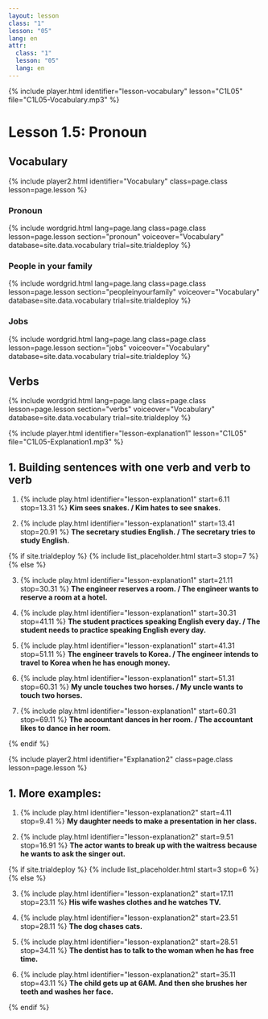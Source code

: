 ```yaml
---
layout: lesson
class: "1"
lesson: "05"
lang: en
attr:
  class: "1"
  lesson: "05"
  lang: en
---
```




{% include player.html identifier="lesson-vocabulary" lesson="C1L05" file="C1L05-Vocabulary.mp3" %}
# Lesson 1.5: Pronoun 


## Vocabulary 

{% include player2.html identifier="Vocabulary" class=page.class lesson=page.lesson %}

### Pronoun  

{% include wordgrid.html lang=page.lang
		class=page.class 
		lesson=page.lesson 
		section="pronoun"
		voiceover="Vocabulary" 
		database=site.data.vocabulary 
		trial=site.trialdeploy %}



### People in your family 

{% include wordgrid.html lang=page.lang
		class=page.class 
		lesson=page.lesson 
		section="peopleinyourfamily"
		voiceover="Vocabulary" 
		database=site.data.vocabulary 
		trial=site.trialdeploy %}


### Jobs 

{% include wordgrid.html lang=page.lang
		class=page.class 
		lesson=page.lesson 
		section="jobs"
		voiceover="Vocabulary" 
		database=site.data.vocabulary 
		trial=site.trialdeploy %}




## Verbs

{% include wordgrid.html lang=page.lang
		class=page.class 
		lesson=page.lesson 
		section="verbs"
		voiceover="Vocabulary" 
		database=site.data.vocabulary 
		trial=site.trialdeploy %}



{% include player.html identifier="lesson-explanation1" lesson="C1L05" file="C1L05-Explanation1.mp3" %}

## 1. Building sentences with one verb and verb to verb   

1. {% include play.html identifier="lesson-explanation1" start=6.11 stop=13.31 %} __Kim sees snakes. / Kim hates to see snakes.__     
  
2. {% include play.html identifier="lesson-explanation1" start=13.41 stop=20.91 %} __The secretary studies English. / The secretary tries to study English.__   

{% if site.trialdeploy %}
	{% include list_placeholder.html start=3 stop=7 %}
	{% else %}

3. {% include play.html identifier="lesson-explanation1" start=21.11 stop=30.31 %} __The engineer reserves a room. / The engineer wants to reserve a room at a hotel.__   


4. {% include play.html identifier="lesson-explanation1" start=30.31 stop=41.11 %} __The student practices speaking English every day. / The student needs to practice speaking English every day.__   

5. {% include play.html identifier="lesson-explanation1" start=41.31 stop=51.11 %} __The engineer travels to Korea. / The engineer intends to travel to Korea when he has enough money.__   

6. {% include play.html identifier="lesson-explanation1" start=51.31 stop=60.31 %} __My uncle touches two horses. / My uncle wants to touch two horses.__   

7. {% include play.html identifier="lesson-explanation1" start=60.31 stop=69.11 %} __The accountant dances in her room. / The accountant likes to dance in her room.__   
  
{% endif %}

{% include player2.html identifier="Explanation2" class=page.class lesson=page.lesson %}

## 1. More examples: 

1. {% include play.html identifier="lesson-explanation2" start=4.11 stop=9.41 %} __My daughter needs to make a presentation in her class.__   

2. {% include play.html identifier="lesson-explanation2" start=9.51 stop=16.91 %} __The actor wants to break up with the waitress because he wants to ask the singer out.__   

{% if site.trialdeploy %}
	{% include list_placeholder.html start=3 stop=6 %}
	{% else %}
	
3. {% include play.html identifier="lesson-explanation2" start=17.11 stop=23.11 %} __His wife washes clothes and he watches TV.__   

4. {% include play.html identifier="lesson-explanation2" start=23.51 stop=28.11 %} __The dog chases cats.__   

5. {% include play.html identifier="lesson-explanation2" start=28.51 stop=34.11 %} __The dentist has to talk to the woman when he has free time.__   

6. {% include play.html identifier="lesson-explanation2" start=35.11 stop=43.11 %} __The child gets up at 6AM. And then she brushes her teeth and washes her face.__   

{% endif %}
